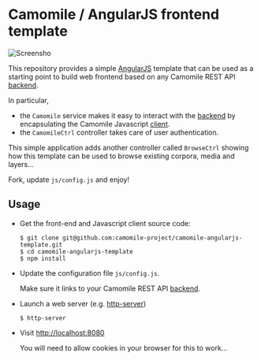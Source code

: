 # Camomile / AngularJS frontend template

![Screensho](/screenshot.png)

This repository provides a simple [AngularJS](http://angularjs.org) template that can be used as a starting point to build web frontend based on any Camomile REST API [backend](http://github.com/camomile-project/camomile-server).

In particular,

  * the `Camomile` service makes it easy to interact with the [backend](http://github.com/camomile-project/camomile-server) by encapsulating the Camomile Javascript [client](http://github.com/camomile-project/camomile-client-javascript).
  * the `CamomileCtrl` controller takes care of user authentication.

This simple application adds another controller called `BrowseCtrl` showing how this template can be used to browse existing corpora, media and layers...

Fork, update `js/config.js` and enjoy!


## Usage


* Get the front-end and Javascript client source code:

  ```
  $ git clone git@github.com:camomile-project/camomile-angularjs-template.git
  $ cd camomile-angularjs-template
  $ npm install
  ```

* Update the configuration file `js/config.js`.

  Make sure it links to your Camomile REST API [backend](http://github.com/camomile-project/camomile-server).

* Launch a web server (e.g. [http-server](https://www.npmjs.com/package/http-server))

  ```
  $ http-server
  ```

* Visit [http://localhost:8080](http://localhost:8080)

  You will need to allow cookies in your browser for this to work...
